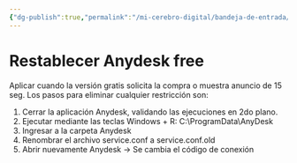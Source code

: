 ```yaml
---
{"dg-publish":true,"permalink":"/mi-cerebro-digital/bandeja-de-entrada/202411171626/","tags":["Zettelkasten"]}
---
```


# Restablecer Anydesk free

Aplicar cuando la versión gratis solicita la compra o muestra anuncio de 15 seg. Los pasos para eliminar cualquier restricción son:

1. Cerrar la aplicación Anydesk, validando las ejecuciones en 2do plano.
2. Ejecutar mediante las teclas Windows + R: C:\ProgramData\AnyDesk
3. Ingresar a la carpeta Anydesk
4. Renombrar el archivo service.conf a service.conf.old
5. Abrir nuevamente Anydesk -> Se cambia el código de conexión